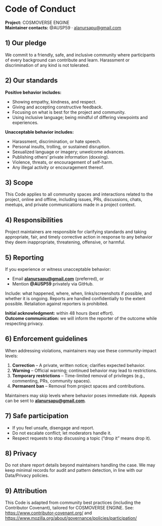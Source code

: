 # Code of Conduct

**Project:** COSMOVERSE ENGINE  
**Maintainer contacts:** @AUSP59 · alanursapu@gmail.com

## 1) Our pledge
We commit to a friendly, safe, and inclusive community where participants of every background can contribute and learn. Harassment or discrimination of any kind is not tolerated.

## 2) Our standards
**Positive behavior includes:**
- Showing empathy, kindness, and respect.
- Giving and accepting constructive feedback.
- Focusing on what is best for the project and community.
- Using inclusive language; being mindful of differing viewpoints and experiences.

**Unacceptable behavior includes:**
- Harassment, discrimination, or hate speech.
- Personal insults, trolling, or sustained disruption.
- Sexualized language or imagery; unwelcome advances.
- Publishing others’ private information (doxxing).
- Violence, threats, or encouragement of self-harm.
- Any illegal activity or encouragement thereof.

## 3) Scope
This Code applies to all community spaces and interactions related to the project, online and offline, including issues, PRs, discussions, chats, meetups, and private communications made in a project context.

## 4) Responsibilities
Project maintainers are responsible for clarifying standards and taking appropriate, fair, and timely corrective action in response to any behavior they deem inappropriate, threatening, offensive, or harmful.

## 5) Reporting
If you experience or witness unacceptable behavior:
- Email **alanursapu@gmail.com** (preferred), or
- Mention **@AUSP59** privately via GitHub.

Include: what happened, where, when, links/screenshots if possible, and whether it is ongoing. Reports are handled confidentially to the extent possible. Retaliation against reporters is prohibited.

**Initial acknowledgment:** within 48 hours (best effort).  
**Outcome communication:** we will inform the reporter of the outcome while respecting privacy.

## 6) Enforcement guidelines
When addressing violations, maintainers may use these community-impact levels:

1. **Correction** – A private, written notice; clarifies expected behavior.  
2. **Warning** – Official warning; continued behavior may lead to restrictions.  
3. **Temporary restrictions** – Time-limited removal of privileges (e.g., commenting, PRs, community spaces).  
4. **Permanent ban** – Removal from project spaces and contributions.

Maintainers may skip levels where behavior poses immediate risk. Appeals can be sent to **alanursapu@gmail.com**.

## 7) Safe participation
- If you feel unsafe, disengage and report.
- Do not escalate conflict; let moderators handle it.
- Respect requests to stop discussing a topic (“drop it” means drop it).

## 8) Privacy
Do not share report details beyond maintainers handling the case. We may keep minimal records for audit and pattern detection, in line with our Data/Privacy policies.

## 9) Attribution
This Code is adapted from community best practices (including the Contributor Covenant), tailored for COSMOVERSE ENGINE. See: https://www.contributor-covenant.org/ and https://www.mozilla.org/about/governance/policies/participation/